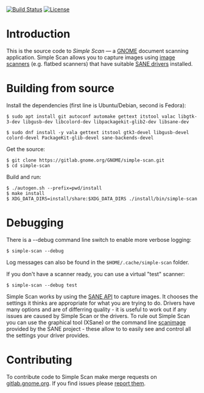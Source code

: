 [![Build Status](https://gitlab.gnome.org/GNOME/simple-scan/badges/gnome-3-20/build.svg)](https://gitlab.gnome.org/GNOME/simple-scan/pipelines)
[![License](https://img.shields.io/badge/License-GPL%20v3-blue.svg)](https://gitlab.gnome.org/GNOME/simple-scan/blob/gnome-3-20/COPYING)

# Introduction

This is the source code to *Simple Scan* — a [GNOME](https://www.gnome.org/)
document scanning application. Simple Scan allows you to capture images using
[image scanners](https://en.wikipedia.org/wiki/Image_scanner) (e.g. flatbed
scanners) that have suitable [SANE drivers](http://sane-project.org/) installed.

# Building from source

Install the dependencies (first line is Ubuntu/Debian, second is Fedora):
```
$ sudo apt install git autoconf automake gettext itstool valac libgtk-3-dev libgusb-dev libcolord-dev libpackagekit-glib2-dev libsane-dev
```
```
$ sudo dnf install -y vala gettext itstool gtk3-devel libgusb-devel colord-devel PackageKit-glib-devel sane-backends-devel
```

Get the source:
```
$ git clone https://gitlab.gnome.org/GNOME/simple-scan.git
$ cd simple-scan
```

Build and run:
```
$ ./autogen.sh --prefix=pwd/install
$ make install
$ XDG_DATA_DIRS=install/share:$XDG_DATA_DIRS ./install/bin/simple-scan
```

# Debugging

There is a --debug command line switch to enable more verbose logging:
```
$ simple-scan --debug
```

Log messages can also be found in the `$HOME/.cache/simple-scan` folder.

If you don't have a scanner ready, you can use a virtual "test" scanner:
```
$ simple-scan --debug test
```

Simple Scan works by using the [SANE API](http://sane-project.org/html/) to
capture images. It chooses the settings it thinks are appropriate for what you
are trying to do. Drivers have many options and are of differring quality - it
is useful to work out if any issues are caused by Simple Scan or the drivers. To
rule out Simple Scan you can use the graphical tool (XSane) or the
command line
[scanimage](http://www.sane-project.org/man/scanimage.1.html) provided
by the SANE project - these allow to to easily see and control all the
settings your driver provides.

# Contributing

To contribute code to Simple Scan make merge requests on
[gitlab.gnome.org](https://gitlab.gnome.org/GNOME/simple-scan). If you
find issues please [report them](https://gitlab.gnome.org/GNOME/simple-scan/issues).
